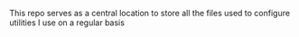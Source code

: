 This repo serves as a central location to store all the files used to configure utilities I use on a regular basis
